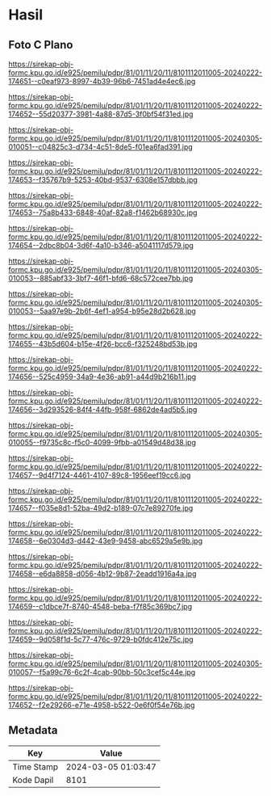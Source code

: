 # Hasil

## Foto C Plano

https://sirekap-obj-formc.kpu.go.id/e925/pemilu/pdpr/81/01/11/20/11/8101112011005-20240222-174651--c0eaf973-8997-4b39-96b6-7451ad4e4ec6.jpg

https://sirekap-obj-formc.kpu.go.id/e925/pemilu/pdpr/81/01/11/20/11/8101112011005-20240222-174652--55d20377-3981-4a88-87d5-3f0bf54f31ed.jpg

https://sirekap-obj-formc.kpu.go.id/e925/pemilu/pdpr/81/01/11/20/11/8101112011005-20240305-010051--c04825c3-d734-4c51-8de5-f01ea6fad391.jpg

https://sirekap-obj-formc.kpu.go.id/e925/pemilu/pdpr/81/01/11/20/11/8101112011005-20240222-174653--f35767b9-5253-40bd-9537-6308e157dbbb.jpg

https://sirekap-obj-formc.kpu.go.id/e925/pemilu/pdpr/81/01/11/20/11/8101112011005-20240222-174653--75a8b433-6848-40af-82a8-f1462b68930c.jpg

https://sirekap-obj-formc.kpu.go.id/e925/pemilu/pdpr/81/01/11/20/11/8101112011005-20240222-174654--2dbc8b04-3d6f-4a10-b346-a5041117d579.jpg

https://sirekap-obj-formc.kpu.go.id/e925/pemilu/pdpr/81/01/11/20/11/8101112011005-20240305-010053--885abf33-3bf7-46f1-bfd6-68c572cee7bb.jpg

https://sirekap-obj-formc.kpu.go.id/e925/pemilu/pdpr/81/01/11/20/11/8101112011005-20240305-010053--5aa97e9b-2b6f-4ef1-a954-b95e28d2b628.jpg

https://sirekap-obj-formc.kpu.go.id/e925/pemilu/pdpr/81/01/11/20/11/8101112011005-20240222-174655--43b5d604-b15e-4f26-bcc6-f325248bd53b.jpg

https://sirekap-obj-formc.kpu.go.id/e925/pemilu/pdpr/81/01/11/20/11/8101112011005-20240222-174656--525c4959-34a9-4e36-ab91-a44d9b216b11.jpg

https://sirekap-obj-formc.kpu.go.id/e925/pemilu/pdpr/81/01/11/20/11/8101112011005-20240222-174656--3d293526-84f4-44fb-958f-6862de4ad5b5.jpg

https://sirekap-obj-formc.kpu.go.id/e925/pemilu/pdpr/81/01/11/20/11/8101112011005-20240305-010055--f9735c8c-f5c0-4099-9fbb-a01549d48d38.jpg

https://sirekap-obj-formc.kpu.go.id/e925/pemilu/pdpr/81/01/11/20/11/8101112011005-20240222-174657--9d4f7124-4461-4107-89c8-1956eef19cc6.jpg

https://sirekap-obj-formc.kpu.go.id/e925/pemilu/pdpr/81/01/11/20/11/8101112011005-20240222-174657--f035e8d1-52ba-49d2-b189-07c7e89270fe.jpg

https://sirekap-obj-formc.kpu.go.id/e925/pemilu/pdpr/81/01/11/20/11/8101112011005-20240222-174658--6e0304d3-d442-43e9-9458-abc6529a5e9b.jpg

https://sirekap-obj-formc.kpu.go.id/e925/pemilu/pdpr/81/01/11/20/11/8101112011005-20240222-174658--e6da8858-d056-4b12-9b87-2eadd1916a4a.jpg

https://sirekap-obj-formc.kpu.go.id/e925/pemilu/pdpr/81/01/11/20/11/8101112011005-20240222-174659--c1dbce7f-8740-4548-beba-f7f85c369bc7.jpg

https://sirekap-obj-formc.kpu.go.id/e925/pemilu/pdpr/81/01/11/20/11/8101112011005-20240222-174659--9d058f1d-5c77-476c-9729-b0fdc412e75c.jpg

https://sirekap-obj-formc.kpu.go.id/e925/pemilu/pdpr/81/01/11/20/11/8101112011005-20240305-010057--f5a99c76-6c2f-4cab-90bb-50c3cef5c44e.jpg

https://sirekap-obj-formc.kpu.go.id/e925/pemilu/pdpr/81/01/11/20/11/8101112011005-20240222-174652--f2e29266-e71e-4958-b522-0e6f0f54e76b.jpg


## Metadata

| Key        | Value               |
| ---------- | ------------------- |
| Time Stamp | 2024-03-05 01:03:47 |
| Kode Dapil | 8101                |



